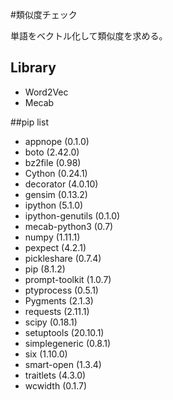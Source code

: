 #類似度チェック

単語をベクトル化して類似度を求める。

## Library
- Word2Vec
- Mecab

##pip list
- appnope (0.1.0)
- boto (2.42.0)
- bz2file (0.98)
- Cython (0.24.1)
- decorator (4.0.10)
- gensim (0.13.2)
- ipython (5.1.0)
- ipython-genutils (0.1.0)
- mecab-python3 (0.7)
- numpy (1.11.1)
- pexpect (4.2.1)
- pickleshare (0.7.4)
- pip (8.1.2)
- prompt-toolkit (1.0.7)
- ptyprocess (0.5.1)
- Pygments (2.1.3)
- requests (2.11.1)
- scipy (0.18.1)
- setuptools (20.10.1)
- simplegeneric (0.8.1)
- six (1.10.0)
- smart-open (1.3.4)
- traitlets (4.3.0)
- wcwidth (0.1.7)


